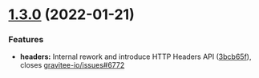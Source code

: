 # [1.3.0](https://github.com/gravitee-io/gravitee-policy-regex-threat-protection/compare/1.2.0...1.3.0) (2022-01-21)


### Features

* **headers:** Internal rework and introduce HTTP Headers API ([3bcb65f](https://github.com/gravitee-io/gravitee-policy-regex-threat-protection/commit/3bcb65faa542ebdff8c6b06e1b912f9e3e383792)), closes [gravitee-io/issues#6772](https://github.com/gravitee-io/issues/issues/6772)
